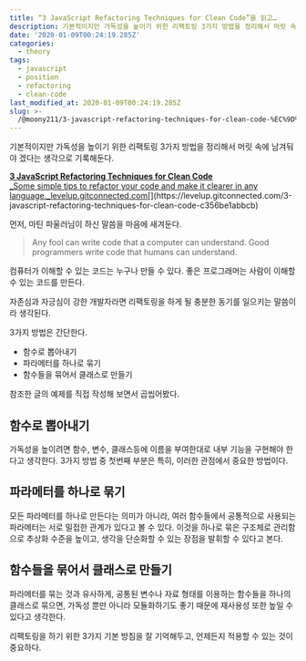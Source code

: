 ```yaml
---
title: “3 JavaScript Refactoring Techniques for Clean Code”을 읽고…
description: 기본적이지만 가독성을 높이기 위한 리팩토링 3가지 방법을 정리해서 머릿 속에 남겨둬야 겠다는 생각으로 기록해둔다.
date: '2020-01-09T00:24:19.285Z'
categories:
  - theory
tags:
  - javascript
  - position
  - refactoring
  - clean-code
last_modified_at: 2020-01-09T00:24:19.285Z
slug: >-
  /@moony211/3-javascript-refactoring-techniques-for-clean-code-%EC%9D%84-%EC%9D%BD%EA%B3%A0-335b022a5238
---
```


기본적이지만 가독성을 높이기 위한 리팩토링 3가지 방법을 정리해서 머릿 속에 남겨둬야 겠다는 생각으로 기록해둔다.

[**3 JavaScript Refactoring Techniques for Clean Code**  
_Some simple tips to refactor your code and make it clearer in any language._levelup.gitconnected.com](https://levelup.gitconnected.com/3-javascript-refactoring-techniques-for-clean-code-c356be1abbcb "https://levelup.gitconnected.com/3-javascript-refactoring-techniques-for-clean-code-c356be1abbcb")[](https://levelup.gitconnected.com/3-javascript-refactoring-techniques-for-clean-code-c356be1abbcb)

먼저, 마틴 파울러님이 하신 말씀을 마음에 새겨둔다.

> Any fool can write code that a computer can understand. Good programmers write code that humans can understand.

컴퓨터가 이해할 수 있는 코드는 누구나 만들 수 있다. 좋은 프로그래머는 사람이 이해할 수 있는 코드를 만든다.

자존심과 자긍심이 강한 개발자라면 리팩토링을 하게 될 충분한 동기를 일으키는 말씀이라 생각된다.

3가지 방법은 간단한다.

*   함수로 뽑아내기
*   파라메터를 하나로 묶기
*   함수들을 묶어서 클래스로 만들기

참조한 글의 예제를 직접 작성해 보면서 곱씹어봤다.

## 함수로 뽑아내기

가독성을 높이려면 함수, 변수, 클래스등에 이름을 부여한대로 내부 기능을 구현해야 한다고 생각한다. 3가지 방법 중 첫번째 부분은 특히, 이러한 관점에서 중요한 방법이다.

## 파라메터를 하나로 묶기

모든 파라메터를 하나로 만든다는 의미가 아니라, 여러 함수들에서 공통적으로 사용되는 파라메터는 서로 밀접한 관계가 있다고 볼 수 있다. 이것을 하나로 묶은 구조체로 관리함으로 추상화 수준을 높이고, 생각을 단순화할 수 있는 장점을 발휘할 수 있다고 본다.

## 함수들을 묶어서 클래스로 만들기

파라메터를 묶는 것과 유사하게, 공통된 변수나 자료 형태를 이용하는 함수들을 하나의 클래스로 묶으면, 가독성 뿐만 아니라 모듈화하기도 좋기 때문에 재사용성 또한 높일 수 있다고 생각한다.

리팩토링을 하기 위한 3가지 기본 방침을 잘 기억해두고, 언제든지 적용할 수 있는 것이 중요하다.